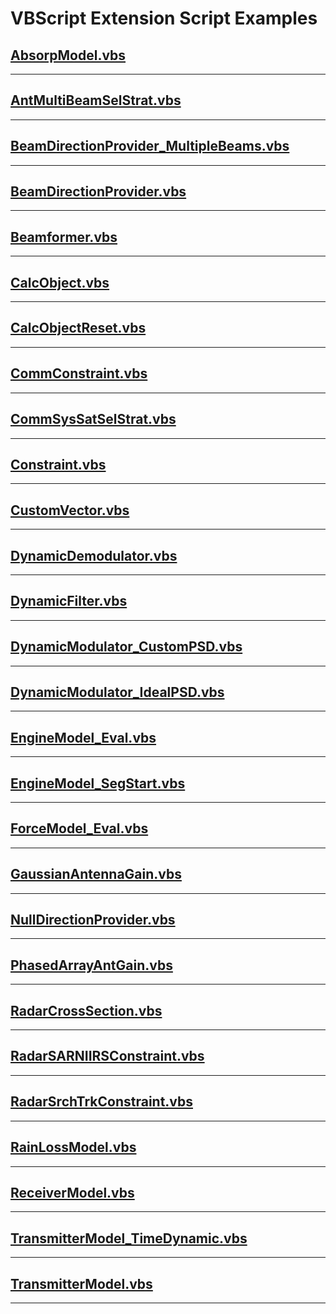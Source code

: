 # VBScript Extension Script Examples

## [AbsorpModel.vbs](AbsorpModel.vbs)

---

## [AntMultiBeamSelStrat.vbs](AntMultiBeamSelStrat.vbs)

---

## [BeamDirectionProvider_MultipleBeams.vbs](BeamDirectionProvider_MultipleBeams.vbs)

---

## [BeamDirectionProvider.vbs](BeamDirectionProvider.vbs)

---

## [Beamformer.vbs](Beamformer.vbs)

---

## [CalcObject.vbs](CalcObject.vbs)

---

## [CalcObjectReset.vbs](CalcObjectReset.vbs)

---

## [CommConstraint.vbs](CommConstraint.vbs)

---

## [CommSysSatSelStrat.vbs](CommSysSatSelStrat.vbs)

---

## [Constraint.vbs](Constraint.vbs)

---

## [CustomVector.vbs](CustomVector.vbs)

---

## [DynamicDemodulator.vbs](DynamicDemodulator.vbs)

---

## [DynamicFilter.vbs](DynamicFilter.vbs)

---

## [DynamicModulator_CustomPSD.vbs](DynamicModulator_CustomPSD.vbs)

---

## [DynamicModulator_IdealPSD.vbs](DynamicModulator_IdealPSD.vbs)

---

## [EngineModel_Eval.vbs](EngineModel_Eval.vbs)

---

## [EngineModel_SegStart.vbs](EngineModel_SegStart.vbs)

---

## [ForceModel_Eval.vbs](ForceModel_Eval.vbs)

---

## [GaussianAntennaGain.vbs](GaussianAntennaGain.vbs)

---

## [NullDirectionProvider.vbs](NullDirectionProvider.vbs)

---

## [PhasedArrayAntGain.vbs](PhasedArrayAntGain.vbs)

---

## [RadarCrossSection.vbs](RadarCrossSection.vbs)

---

## [RadarSARNIIRSConstraint.vbs](RadarSARNIIRSConstraint.vbs)

---

## [RadarSrchTrkConstraint.vbs](RadarSrchTrkConstraint.vbs)

---

## [RainLossModel.vbs](RainLossModel.vbs)

---

## [ReceiverModel.vbs](ReceiverModel.vbs)

---

## [TransmitterModel_TimeDynamic.vbs](TransmitterModel_TimeDynamic.vbs)

---

## [TransmitterModel.vbs](TransmitterModel.vbs)

---

